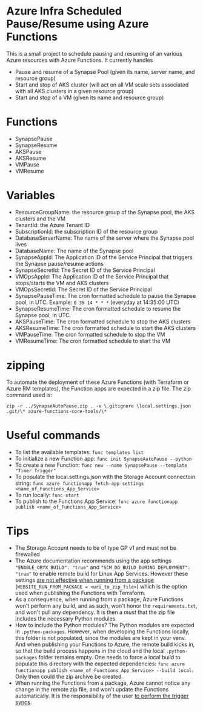 # Azure Infra Scheduled Pause/Resume using Azure Functions

This is a small project to schedule pausing and resuming of an various Azure resources with Azure Functions. It currently handles
* Pause and resume of a Synapse Pool (given its name, server name, and resource group)
* Start and stop of AKS cluster (will act on all VM scale sets associated with all AKS clusters in a given resource group)
* Start and stop of a VM (given its name and resource group)

# Functions

* SynapsePause
* SynapseResume
* AKSPause
* AKSResume
* VMPause
* VMResume

# Variables

* ResourceGroupName: the resource group of the Synapse pool, the AKS clusters and the VM
* TenantId: the Azure Tenant ID
* SubscriptionId: the subscription ID of the resource group
* DatabaseServerName: The name of the server where the Synapse pool lives
* DatabaseName: The name of the Synapse pool
* SynapseAppId: The Application ID of the Service Principal that triggers the Synapse pause/resume actions
* SynapseSecretId: The Secret ID of the Service Principal
* VMOpsAppId: The Application ID of the Service Principal that stops/starts the VM and AKS clusters
* VMOpsSecretId: The Secret ID of the Service Principal
* SynapsePauseTime: The cron formatted schedule to pause the Synapse pool, in UTC. Example: `0 35 14 * * *` (everyday at 14:35:00 UTC)
* SynapseResumeTime: The cron formatted schedule to resume the Synapse pool, in UTC.
* AKSPauseTime: The cron formatted schedule to stop the AKS clusters
* AKSResumeTime: The cron formatted schedule to start the AKS clusters
* VMPauseTime: The cron formatted schedule to stop the VM
* VMResumeTime: The cron formatted schedule to start the VM

# zipping

To automate the deployment of these Azure Functions (with Terraform or Azure RM templates), the Function apps are expected in a zip file. The zip command used is:
```
zip -r ../SynapseAutoPause.zip . -x \.gitignore \local.settings.json .git/\* azure-functions-core-tools/\*
```

# Useful commands
* To list the available templates: `func templates list`
* To initialize a new Function app: `func init SynapseAutoPause --python`
* To create a new Function: `func new --name SynapsePause --template "Timer Trigger"`
* To populate the local.settings.json with the Storage Account connectoin string: `func azure functionapp fetch-app-settings <name_of_Functions_App_Service>`
* To run locally: `func start`
* To publish to the Functions App Service: `func azure functionapp publish <name_of_Functions_App_Service>`

# Tips

* The Storage Account needs to be of type GP v1 and must not be firewalled
* The Azure documentation recommends using the app settings `"ENABLE_ORYX_BUILD": "true"` and `"SCM_DO_BUILD_DURING_DEPLOYMENT": "true"` to enable remote build for Linux App Services. However these settings [are not effective when running from a package](https://docs.microsoft.com/en-us/azure/azure-functions/run-functions-from-deployment-package#integration-with-zip-deployment) (`WEBSITE_RUN_FROM_PACKAGE = <uri_to_zip_file>`) which is the option used when publishing the Functions with Terraform.
* As a consequence, when running from a package, Azure Functions won't perform any build, and as such, won't honor the `requirements.txt`, and won't pull any dependency. It is then a *must* that the zip file includes the necessary Python modules.
* How to include the Python modules? The Python modules are expected in `.python-packages`. However, when developing the Functions locally, this folder is not populated, since the modules are kept in your venv. And when publishing your Functions to Azure, the remote build kicks in, so that the build process happens in the cloud and the local `.python-packages` folder remains empty. One needs to force a local build to populate this directory with the expected dependencies: `func azure functionapp publish <name_of_Functions_App_Service> --build local`. Only then could the zip archive be created.
* When running the Functions from a package, Azure cannot notice any change in the remote zip file, and won't update the Functions automatically. It is the responsibility of the user [to perform the trigger syncs](https://docs.microsoft.com/en-us/azure/azure-functions/functions-deployment-technologies#trigger-syncing).
